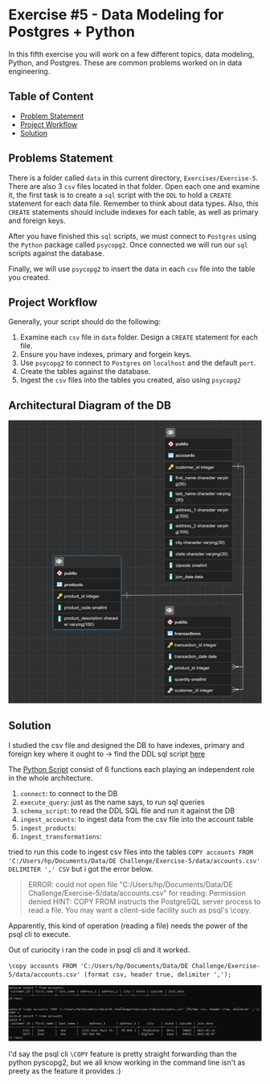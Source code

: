 # Exercise #5 - Data Modeling for Postgres + Python

In this fifth exercise you will work on a few different topics, data modeling, Python, and Postgres. These are common problems worked on in data engineering.

## Table of Content

- [Problem Statement](#problems-statement)
- [Project Workflow](#project-workflow)
- [Solution](#solution)

## Problems Statement

There is a folder called `data` in this current directory, `Exercises/Exercise-5`. There are also
3 `csv` files located in that folder. Open each one and examine it, the  first task is to create a `sql` script with the `DDL` to hold a `CREATE` statement for each data file. Remember to think about data types. Also, this `CREATE` statements should include indexes for each table, as well as primary and foreign keys.

After you have finished this `sql` scripts, we must connect to `Postgres` using the `Python` package
called `psycopg2`. Once connected we will run our `sql` scripts against the database.

Finally, we will use `psycopg2` to insert the data in each `csv` file into the table you created.

## Project Workflow

Generally, your script should do the following:

1. Examine each `csv` file in `data` folder. Design a `CREATE` statement for each file.
2. Ensure you have indexes, primary and forgein keys.
3. Use `psycopg2` to connect to `Postgres` on `localhost` and the default `port`.
4. Create the tables against the database.
5. Ingest the `csv` files into the tables you created, also using `psycopg2`

## Architectural Diagram of the DB

![schema](../img/schema.PNG)

## Solution

I studied the csv file and designed the DB to have indexes, primary and foreign key where it ought to -> find the DDL sql script [here](./script.sql)

The [Python Script](./script.py) consist of 6 functions each playing an independent role in the whole architecture.

1. `connect`: to connect to the DB
2. `execute_query`: just as the name says, to run sql queries
3. `schema_script`: to read the DDL SQL file and run it against the DB
4. `ingest_accounts`: to ingest data from the csv file into the account table
5. `ingest_products`:
6. `ingest_transformations`:

tried to run this code to ingest csv files into the tables `COPY accounts FROM 'C:/Users/hp/Documents/Data/DE Challenge/Exercise-5/data/accounts.csv' DELIMITER ',' CSV` but i got the error below.
> ERROR:  could not open file "C:/Users/hp/Documents/Data/DE Challenge/Exercise-5/data/accounts.csv" for reading: Permission denied
HINT:  COPY FROM instructs the PostgreSQL server process to read a file. You may want a client-side facility such as psql's \copy.

Apparently, this kind of operation (reading a file) needs the power of the psql cli to execute.

Out of curiocity i ran the code in psql cli and it worked.

`\copy accounts FROM 'C:/Users/hp/Documents/Data/DE Challenge/Exercise-5/data/accounts.csv' (format csv, header true, delimiter ',');`

![psql](../img/psql.PNG)

I'd say the psql cli `\COPY` feature is pretty straight forwarding than the python pyscopg2, but we all know working in the command line isn't as preety as the feature it provides :)
